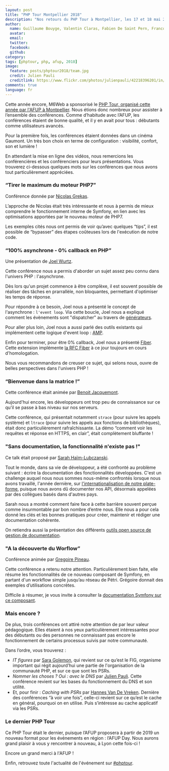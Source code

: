 ```yaml
---
layout: post
title: "PHP Tour Montpellier 2018"
description: "Nos retours du PHP Tour à Montpellier, les 17 et 18 mai 2018"
author:
  name: Guillaume Bouyge, Valentin Claras, Fabien De Saint Pern, Francois-Xavier Gaberan, Héléna Hiraux, Pascal Martin
  avatar:
  email:
  twitter:
  facebook:
  github:
category:
tags: [phptour, php, afup, 2018]
image:
  feature: posts/phptour2018/team.jpg
  credit: Julien Pauli
  creditlink: https://www.flickr.com/photos/julienpauli/42218396201/in/pool-4527758@N23/
comments: true
language: fr
---
```


Cette année encore, M6Web a sponsorisé le [PHP Tour, organisé cette année par l'AFUP à Montpellier](https://event.afup.org/en/phptourmontpellier2018/).
Nous étions donc nombreux pour assister à l’ensemble des conférences. Comme d’habitude avec l’AFUP, les conférences étaient de bonne qualité, 
et il y en avait pour tous : débutants comme utilisateurs avancés.

Pour la première fois, les conférences étaient données dans un cinéma Gaumont. Un très bon choix en terme de configuration : 
visibilité, confort, son et lumière !

En attendant la mise en ligne des vidéos, nous remercions les conférencières et les conférenciers pour leurs présentations. Vous trouverez ci-dessous
quelques mots sur les conférences que nous avons tout particulièrement appréciées.


### “Tirer le maximum du moteur PHP7”

Conférence donnée par [Nicolas Grekas](https://twitter.com/nicolasgrekas).

L’approche de Nicolas était très intéressante et nous à permis de mieux comprendre le fonctionnement interne de Symfony, en lien avec les optimisations
apportées par le nouveau moteur de PHP7.

Les exemples cités nous ont permis de voir qu’avec quelques “tips”, il est possible de “bypasser” des étapes coûteuses lors de l'exécution de notre code.


### “100% asynchrone - 0% callback en PHP”

Une présentation de [Joel Wurtz](https://twitter.com/joelwurtz).

Cette conférence nous a permis d'aborder un sujet assez peu connu dans l'univers PHP : l'asynchrone.

Dès lors qu'un projet commence à être complèxe, il est souvent possible de réaliser des tâches en prarrallèle, non bloquantes, permettant d'optimiser les temps de réponse.

Pour répondre à ce besoin, Joel nous a présenté le concept de l'asynchrone : `l'event loop`.
Via cette boucle, Joel nous a expliqué comment les évènements sont "dispatcher" au travers de [générateurs](http://php.net/manual/en/language.generators.overview.php).

Pour aller plus loin, Joel nous a aussi parlé des outils existants qui implémentent cette logique d'event loop : [AMP](https://github.com/amphp/amp).

Enfin pour terminer, pour être 0% callback, Joel nous a présenté [Fiber](https://github.com/fiberphp/fiber-ext). Cette extension implémente [la RFC Fiber](https://wiki.php.net/rfc/fiber) à ce jour toujours en cours d'homologation.

Nous vous recommandons de creuser ce sujet, qui selons nous, ouvre de belles perspectives dans l'univers PHP !


### “Bienvenue dans la matrice !”

Cette conférence était animée par [Benoit Jacquemont](https://twitter.com/@bjacquemont).

Aujourd'hui encore, les développeurs ont trop peu de connaissance sur ce qu’il se passe à bas niveau sur nos serveurs.

Cette conférence, qui présentait notamment `strace` (pour suivre les appels système) et `ltrace` (pour suivre les appels aux fonctions de bibliothèques),
était donc particulièrement rafraîchissante. La démo “comment voir les requêtes et réponse en HTTPS, en clair”, était complètement bluffante !


### "Sans documentation, la fonctionnalité n'existe pas !"

Ce talk était proposé par [Sarah Haïm-Lubczanski](https://twitter.com/sarahhaim).

Tout le monde, dans sa vie de développeur, a été confronté au problème suivant : écrire la documentation des fonctionnalités développées. 
C'est un challenge auquel nous nous sommes nous-même confrontés lorsque nous avons travaillé, l'année dernière, sur [l'internationalisation de notre plate-forme](/6play/6play-goes-international/),
puisque nous avons dû documenter nos API, désormais appelées par des collègues basés dans d'autres pays.

Sarah nous a montré comment faire face à cette barrière souvent perçue comme insurmontable par bon nombre d’entre nous.
Elle nous a pour cela donné les clés et les bonnes pratiques pour créer, maintenir et rédiger une documentation cohérente.

On retiendra aussi la présentation des différents [outils open source de gestion de documentation](https://www.staticgen.com/).


### "A la découverte du Worflow”

Conférence animée par [Gregoire Pineau](https://twitter.com/lyrixx).

Cette conférence a retenu notre attention. Particulièrement bien faite, elle résume les fonctionnalités de ce nouveau composant de Symfony, 
en partant d'un workflow simple jusqu’au réseau de Pétri. Grégoire donnait des exemples d’utilisations concrètes.

Difficile à résumer, je vous invite à consulter la [documentation Symfony sur ce composant](https://symfony.com/doc/current/components/workflow.html).


### Mais encore ?

De plus, trois conférences ont attiré notre attention de par leur valeur pédagogique. Elles étaient à nos yeux particulièrement 
intéressantes pour des débutants ou des personnes ne connaissant pas encore le fonctionnement de certains processus suivis par notre communauté.

Dans l’ordre, vous trouverez :

 * *IT figures* par [Sara Golemon](https://twitter.com/SaraMG), qui revient sur ce qu’est le FIG, organisme important qui régit aujourd’hui une partie de l'organisation de la communauté PHP, et sur ce que sont les PSRs.
 * *Nommer les choses ? Oui : avec le DNS* par [Julien Pauli](https://twitter.com/julienPauli). Cette conférence revient sur les bases du fonctionnement du DNS et son utilité.
 * Et, pour finir : *Caching with PSRs* par [Hannes Van De Vreken](https://twitter.com/hannesvdvreken). Dernière des conférences “à voir une fois”, celle-ci revient sur ce qu’est le cache en général, pourquoi on en utilise. Puis s’intéresse au cache applicatif via les PSRs.


### Le dernier PHP Tour

Ce PHP Tour était le dernier, puisque l’AFUP proposera à partir de 2019 un nouveau format pour les événements en région : l’AFUP Day. Nous aurons grand plaisir à vous y rencontrer à nouveau, à Lyon cette fois-ci !

Encore un grand merci à l'AFUP !

Enfin, retrouvez toute l'actualité de l'événement sur [#phptour](https://twitter.com/hashtag/phptour?src=hash).
